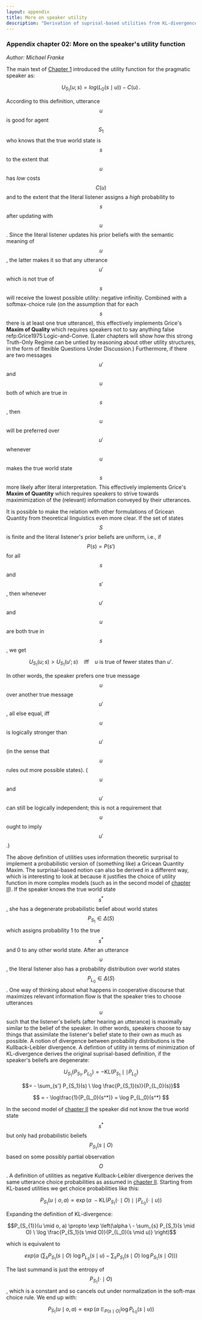 ```yaml
---
layout: appendix
title: More on speaker utility
description: "Derivation of suprisal-based utilities from KL-divergence"
---
```


### Appendix chapter 02: More on the speaker's utility function

*Author: Michael Franke*

The main text of [Chapter 1](01-introduction.html) introduced the utility function for the pragmatic speaker as:

$$U_{S_{1}}(u; s) = log(L_{0}(s\mid u)) - C(u)\,.$$

According to this definition, utterance $$u$$ is good for agent $$S_1$$ who knows that the true world state is $$s$$ to the extent that $$u$$ has _low_ costs $$C(u)$$ and to the extent that the literal listener assigns a _high_ probability to $$s$$ after updating with $$u$$. Since the literal listener updates his prior beliefs with the semantic meaning of $$u$$, the latter makes it so that any utterance $$u'$$ which is not true of $$s$$ will receive the lowest possible utility: negative infinitiy. Combined with a softmax-choice rule (on the assumption that for each $$s$$ there is at least one true utterance), this effectively implements Grice's **Maxim of Quality** which requires speakers not to say anything false refp:Grice1975:Logic-and-Conve. (Later chapters will show how this strong Truth-Only Regime can be untied by reasoning about other utility structures, in the form of flexible Questions Under Discussion.) Furthermore, if there are two messages $$u'$$ and $$u$$ both of which are true in $$s$$, then $$u$$ will be preferred over $$u'$$ whenever $$u$$ makes the true world state $$s$$ more likely after literal interpretation. This effectively implements Grice's **Maxim of Quantity** which requires speakers to strive towards maximimization of the (relevant) information conveyed by their utterances.

It is possible to make the relation with other formulations of Gricean Quantity from theoretical linguistics even more clear. If the set of states $$S$$ is finite and the literal listener's prior beliefs are uniform, i.e., if $$P(s) = P(s')$$ for all $$s$$ and $$s'$$, then whenever $$u'$$ and $$u$$ are both true in $$s$$, we get 

$$U_{S_1}(u;s) > U_{S_1}(u';s) \ \ \ \ \mathrm{iff} \ \ \ \ \text{$u$ is true of fewer states than $u'$.} $$ 

In other words, the speaker prefers one true message $$u$$ over another true message $$u'$$, all else equal, iff $$u$$ is logically stronger than $$u'$$ (in the sense that $$u$$ rules out more possible states). ($$u$$ and $$u'$$ can still be logically independent; this is not a requirement that $$u$$ ought to imply $$u'$$.)

The above definition of utilities uses information theoretic surprisal to implement a probabilistic version of (something like) a Gricean Quantity Maxim. The surprisal-based notion can also be derived in a different way, which is interesting to look at because it justifies the choice of utility function in more complex models (such as in the second model of [chapter II](02-pragmatics.html)). If the speaker knows the true world state $$s^*$$, she has a degenerate probabilistic belief about world states $$P_{S_1} \in \Delta(S)$$ which assigns probability 1 to the true $$s^*$$ and 0 to any other world state. After an utterance $$u$$, the literal listener also has a probability distribution over world states $$P_{L_0} \in \Delta(S)$$. One way of thinking about what happens in cooperative discourse that maximizes relevant information flow is that the speaker tries to choose utterances $$u$$ such that the listener's beliefs (after hearing an utterance) is maximally similar to the belief of the speaker. In other words, speakers choose to say things that assimilate the listener's belief state to their own as much as possible. A notion of divergence between probability distributions is the Kullback-Leibler divergence. A defintion of utility in terms of minimization of KL-divergence derives the original suprisal-based definition, if the speaker's beliefs are degenerate:

$$U_{S_1}(P_{S_1}, P_{L_0}) = - \text{KL}(P_{S_1} \mid\mid P_{L_0} )$$

$$= - \sum_{s'} P_{S_1}(s) \ \log \frac{P_{S_1}(s)}{P_{L_0}(s)}$$

$$ = - \log\frac{1}{P_{L_0}(s^*)} = \log P_{L_0}(s^*) $$


In the second model of [chapter II](02-pragmatics.html) the speaker did not know the true world state $$s^*$$ but only had probabilistic beliefs $$P_{S_1}(s \mid O)$$ based on some possibly partial observation $$O$$. A definition of utilities as negative Kullback-Leibler divergence derives the same utterance choice probabilities as assumed in [chapter II](02-pragmatics.html). Starting from KL-based utilities we get choice probabilities like this:

$$P_{S_{1}}(u \mid o, a) \propto \exp(\alpha \ - \text{KL}(P_{S_1}(\cdot \mid O) \mid\mid P_{L_0}(\cdot \mid u) )$$

Expanding the definition of KL-divergence:

$$P_{S_{1}}(u \mid o, a) \propto \exp \left(\alpha \ - \sum_{s} P_{S_1}(s \mid O) \ \log \frac{P_{S_1}(s \mid O)}{P_{L_0}(s \mid u)} \right)$$

which is equivalent to

$$exp \left ( \alpha \ \left( \sum_{s} P_{S_1}(s \mid O) \ \log P_{L_0}(s \mid u) -  \sum_{s} P_{S_1}(s \mid O) \ \log P_{S_1}(s \mid O)\right ) \right )$$

The last summand is just the entropy of $$P_{S_1}(\cdot \mid O)$$, which is a constant and so cancels out under normalization in the soft-max choice rule. We end up with:

$$P_{S_{1}}(u \mid o, a) \propto \exp(\alpha \ \mathbb{E}_{P(s \mid O)} \log P_{L_0}(s \mid u))$$

